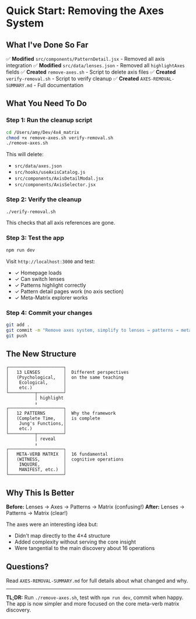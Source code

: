 # Quick Start: Removing the Axes System

## What I've Done So Far

✅ **Modified** `src/components/PatternDetail.jsx` - Removed all axis integration
✅ **Modified** `src/data/lenses.json` - Removed all `highlightAxes` fields
✅ **Created** `remove-axes.sh` - Script to delete axis files
✅ **Created** `verify-removal.sh` - Script to verify cleanup
✅ **Created** `AXES-REMOVAL-SUMMARY.md` - Full documentation

## What You Need To Do

### Step 1: Run the cleanup script

```bash
cd /Users/amy/Dev/4x4_matrix
chmod +x remove-axes.sh verify-removal.sh
./remove-axes.sh
```

This will delete:
- `src/data/axes.json`
- `src/hooks/useAxisCatalog.js`
- `src/components/AxisDetailModal.jsx`
- `src/components/AxisSelector.jsx`

### Step 2: Verify the cleanup

```bash
./verify-removal.sh
```

This checks that all axis references are gone.

### Step 3: Test the app

```bash
npm run dev
```

Visit `http://localhost:3000` and test:
- ✓ Homepage loads
- ✓ Can switch lenses
- ✓ Patterns highlight correctly
- ✓ Pattern detail pages work (no axis section)
- ✓ Meta-Matrix explorer works

### Step 4: Commit your changes

```bash
git add .
git commit -m "Remove axes system, simplify to lenses → patterns → meta-matrix"
git push
```

## The New Structure

```
┌─────────────────────┐
│   13 LENSES         │  Different perspectives
│   (Psychological,   │  on the same teaching
│    Ecological,      │
│    etc.)            │
└──────────┬──────────┘
           │ highlight
           ↓
┌─────────────────────┐
│   12 PATTERNS       │  Why the framework
│   (Complete Time,   │  is complete
│    Jung's Functions,│
│    etc.)            │
└──────────┬──────────┘
           │ reveal
           ↓
┌─────────────────────┐
│   META-VERB MATRIX  │  16 fundamental
│   (WITNESS,         │  cognitive operations
│    INQUIRE,         │
│    MANIFEST, etc.)  │
└─────────────────────┘
```

## Why This Is Better

**Before:** Lenses → Axes → Patterns → Matrix (confusing!)
**After:** Lenses → Patterns → Matrix (clear!)

The axes were an interesting idea but:
- Didn't map directly to the 4×4 structure
- Added complexity without serving the core insight
- Were tangential to the main discovery about 16 operations

## Questions?

Read `AXES-REMOVAL-SUMMARY.md` for full details about what changed and why.

---

**TL;DR:** Run `./remove-axes.sh`, test with `npm run dev`, commit when happy. The app is now simpler and more focused on the core meta-verb matrix discovery.
